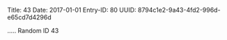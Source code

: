 Title: 43
Date: 2017-01-01
Entry-ID: 80
UUID: 8794c1e2-9a43-4fd2-996d-e65cd7d4296d

.....
Random ID 43
